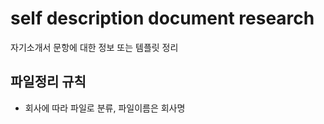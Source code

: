 # self description document research

자기소개서 문항에 대한 정보 또는 템플릿 정리

## 파일정리 규칙

- 회사에 따라 파일로 분류, 파일이름은 회사명